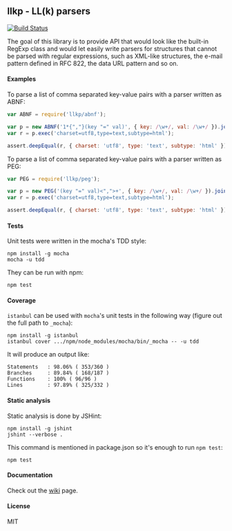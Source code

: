 ## llkp - LL(k) parsers

[![Build Status](https://travis-ci.org/c5f7c9/llkp.png)](https://travis-ci.org/c5f7c9/llkp)

The goal of this library is to provide API that would look like the built-in RegExp class and would let easily write parsers for structures that cannot be parsed with regular expressions, such as XML-like structures, the e-mail pattern defined in RFC 822, the data URL pattern and so on.

#### Examples

To parse a list of comma separated key-value pairs with a parser written as ABNF:

````js
var ABNF = require('llkp/abnf');

var p = new ABNF('1*{","}(key "=" val)', { key: /\w+/, val: /\w+/ }).join(0, 2);
var r = p.exec('charset=utf8,type=text,subtype=html');

assert.deepEqual(r, { charset: 'utf8', type: 'text', subtype: 'html' });
````

To parse a list of comma separated key-value pairs with a parser written as PEG:

````js
var PEG = require('llkp/peg');

var p = new PEG('(key "=" val)<",">+', { key: /\w+/, val: /\w+/ }).join(0, 2);
var r = p.exec('charset=utf8,type=text,subtype=html');

assert.deepEqual(r, { charset: 'utf8', type: 'text', subtype: 'html' });
````

#### Tests

Unit tests were written in the mocha's TDD style:

    npm install -g mocha
    mocha -u tdd

They can be run with npm:

    npm test

#### Coverage

`istanbul` can be used with `mocha`'s unit tests in the following way (figure out the full path to `_mocha`):

    npm install -g istanbul
    istanbul cover .../npm/node_modules/mocha/bin/_mocha -- -u tdd
    
It will produce an output like:

    Statements   : 98.06% ( 353/360 )
    Branches     : 89.84% ( 168/187 )
    Functions    : 100% ( 96/96 )
    Lines        : 97.89% ( 325/332 )

#### Static analysis

Static analysis is done by JSHint:

    npm install -g jshint
    jshint --verbose .

This command is mentioned in package.json so it's enough to run `npm test`:

    npm test
    
#### Documentation

Check out the [wiki](https://github.com/c5f7c9/llkp/wiki/_pages) page.

#### License

MIT
